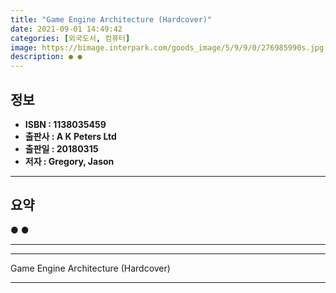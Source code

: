 ```yaml
---
title: "Game Engine Architecture (Hardcover)"
date: 2021-09-01 14:49:42
categories: [외국도서, 컴퓨터]
image: https://bimage.interpark.com/goods_image/5/9/9/0/276985990s.jpg
description: ● ●
---
```


## **정보**

- **ISBN : 1138035459**
- **출판사 : A K Peters Ltd**
- **출판일 : 20180315**
- **저자 : Gregory, Jason**

------



## **요약**

●  ●  

------



------


Game Engine Architecture (Hardcover) 

------


